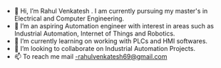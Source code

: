 - 👋 Hi, I’m Rahul Venkatesh . I am currently pursuing my master's in Electrical and Computer Engineering.
- 👀 I’m an aspiring Automation engineer with interest in areas such as Industrial Automation, Internet of Things and Robotics.
- 🌱 I’m currently learning on working with PLCs and HMI softwares.
- 💞️ I’m looking to collaborate on Industrial Automation Projects.
- 📫 To reach me mail -rahulvenkatesh69@gmail.com

<!---
Rahulvenky09/Rahulvenky09 is a ✨ special ✨ repository because its `README.md` (this file) appears on your GitHub profile.
You can click the Preview link to take a look at your changes.
--->
